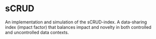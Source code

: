 # sCRUD
An implementation and simulation of the sCRUD-index. A data-sharing index (impact factor) that balances impact and novelty in both controlled and uncontrolled data contexts.
